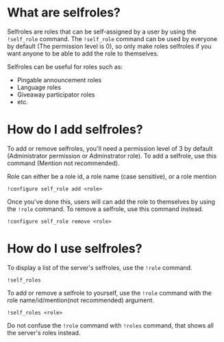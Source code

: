 # **What are selfroles?**
Selfroles are roles that can be self-assigned by a user by using the `!self_role` command. The `!self_role` command can be used by everyone by default (The permission level is 0), so only make roles selfroles if you want anyone to be able to add the role to themselves.

Selfroles can be useful for roles such as:
 - Pingable announcement roles
 - Language roles
 - Giveaway participator roles
 - etc.
# **How do I add selfroles?**
To add or remove selfroles, you'll need a permission level of 3 by default (Administrator permission or Adminstrator role). To add a selfrole, use this command (Mention not recommended).

Role can either be a role id, a role name (case sensitive), or a role mention
```
!configure self_role add <role>
```
Once you've done this, users will can add the role to themselves by using the `!role` command.
To remove a selfrole, use this command instead.
```
!configure self_role remove <role>
```
# **How do I use selfroles?**
To display a list of the server's selfroles, use the `!role` command.
```
!self_roles
```

To add or remove a selfrole to yourself, use the `!role` command with the role name/id/mention(not recommended) argument.
```
!self_roles <role>
```
Do not confuse the `!role` command with `!roles` command, that shows all the server's roles instead.
